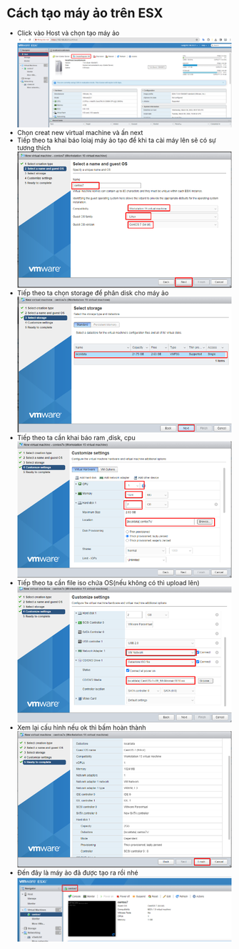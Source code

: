 # Cách tạo máy ảo trên ESX
- Click vào Host và chọn tạo máy ảo
  ![Alt](/thuctap/anh/Screenshot_784.png)
- Chọn creat new virtual machine và ấn next
- Tiếp theo ta khai báo loiaj máy ảo tạo để khi ta cài máy lên sẽ có sự tương thích
    ![Alt](/thuctap/anh/Screenshot_785.png)
- Tiếp theo ta chọn storage để phân disk cho máy ảo
  ![Alt](/thuctap/anh/Screenshot_786.png)
- Tiếp theo ta cần khai báo ram ,disk, cpu
  ![Alt](/thuctap/anh/Screenshot_787.png)
- Tiếp theo ta cần file iso chứa OS(nếu không có thì upload lên)
  ![Alt](/thuctap/anh/Screenshot_788.png)
- Xem lại cấu hình nếu ok thì bấm hoàn thành
  ![Alt](/thuctap/anh/Screenshot_789.png)
- Đến đây là máy ảo đã được tạo ra rồi nhé
  ![Alt](/thuctap/anh/Screenshot_790.png)
  